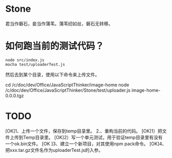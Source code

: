Stone
=====
君当作磐石，妾当作蒲苇。蒲苇纫如丝，磐石无转移。

如何跑当前的测试代码？
=====================

```
node src/index.js
mocha test/uploaderTest.js
```

然后去到某个目录，使用以下命令来上传文件。

cd /c/doc/dev/Office/JavaScriptThinker/image-home
node /c/doc/dev/Office/JavaScriptThinker/Stone/test/uploader.js image-home-0.0.0.tgz



TODO
====

[OK]1、上传一个文件，保存到temp目录里。
2.、重构当前的代码。
[OK]1）把文件上传到Temp目录里。
[OK]2）写一个单元测试，用于验证temp目录里有没有一个ok.bin文件。
[OK ]3、建立一个新项目，对其使用npm pack命令。
[OK]4、把xxx.tar.gz文件名作为uploaderTest.js的入参。




